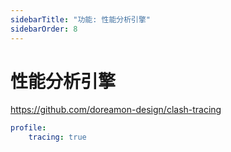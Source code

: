 ```yaml
---
sidebarTitle: "功能: 性能分析引擎"
sidebarOrder: 8
---
```


# 性能分析引擎

https://github.com/doreamon-design/clash-tracing

```yaml
profile:
    tracing: true
```
